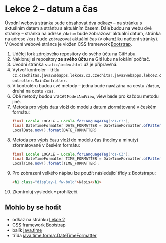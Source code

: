 # Lekce 2 – datum a čas

Úvodní webová stránka bude obsahovat dva odkazy – na stránku s aktuálním datem a stránku s aktuálním časem. Dále budou na webu dvě stránky – stránka na adrese
`/datum` bude zobrazovat aktuální datum, stránka na adrese `/cas` bude zobrazovat aktuální čas (v okamžiku načtení stránky). V úvodní webové stránce je vložen
CSS framework [Bootstrap](https://getbootstrap.com). 

1. Udělej fork zdrojového repository do svého účtu na GitHubu.
1. Naklonuj si repository **ze svého účtu** na GitHubu na lokální počítač.
1. Úvodní stránka `static/index.html` už je připravená.
1. Vytvoř kontrolér – třídu `cz.czechitas.java2webapps.lekce2.cz.czechitas.java2webapps.lekce2.controller.MainController`.
1. V kontroléru budou dvě metody – jedna bude navázána na cestu `/datum`, druhá na cestu `/cas`.
1. Obě metody budou vracet `ModelAndView`, view bude pro každou metodu jiné.
1. Metoda pro výpis data vloží do modelu datum zformátované v českém formátu:
   ```java
   final Locale LOCALE = Locale.forLanguageTag("cs-CZ");
   final DateTimeFormatter DATE_FORMATTER = DateTimeFormatter.ofPattern("d. MMMM yyyy", LOCALE);
   LocalDate.now().format(DATE_FORMATTER)
   ```
1. Metoda pro výpis času vloží do modelu čas (hodiny a minuty) zformátované v českém formátu:
   ```java
   final Locale LOCALE = Locale.forLanguageTag("cs-CZ");
   final DateTimeFormatter TIME_FORMATTER = DateTimeFormatter.ofPattern("H:mm", LOCALE);
   LocalTime.now().format(TIME_FORMATTER);
   ```
1. Pro zobrazení velkého nápisu lze použít následující třídy z Bootstrapu:   
   ```html
   <h1 class="display-1 fw-bold">Nápis</h1>
   ```
1. Zkontroluj výsledek v prohlížeči.

## Mohlo by se hodit
* odkaz na stránku [Lekce 2](https://java.czechitas.cz/2023-podzim/java-2-online/lekce-2.html)
* CSS framework [Bootstrap](https://getbootstrap.com)
* balík [java.time](https://docs.oracle.com/en/java/javase/11/docs/api/java.base/java/time/package-summary.html)
* třída [java.time.format.DateTimeFormatter](https://docs.oracle.com/en/java/javase/11/docs/api/java.base/java/time/format/DateTimeFormatter.html)
